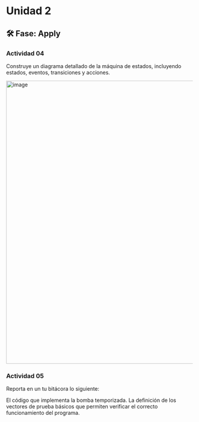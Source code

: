 # Unidad 2


## 🛠 Fase: Apply

### Actividad 04

Construye un diagrama detallado de la máquina de estados, incluyendo estados, eventos, transiciones y acciones.

<img width="659" height="765" alt="image" src="https://github.com/user-attachments/assets/0291dacb-bc54-411a-afcf-b482a49e7820" />


### Actividad 05

Reporta en un tu bitácora lo siguiente:

El código que implementa la bomba temporizada.
La definición de los vectores de prueba básicos que permiten verificar el correcto funcionamiento del programa.
